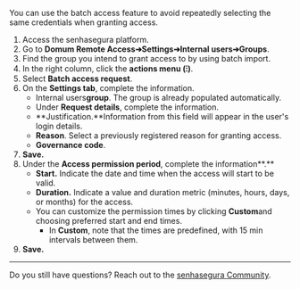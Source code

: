 You can use the batch access feature to avoid repeatedly selecting the same credentials when granting access.

1. Access the senhasegura platform.
2. Go to **Domum Remote Access➔Settings➔Internal users➔Groups**.
3. Find the group you intend to grant access to by using batch import.
4. In the right column, click the **actions menu (⁝)**.
5. Select **Batch access request**.
6. On the **Settings tab**, complete the information.
	* Internal users**group**. The group is already populated automatically.
	* Under **Request details**, complete the information.
	* **Justification.**Information from this field will appear in the user's login details.
	* **Reason**. Select a previously registered reason for granting access.
	* **Governance code**.
7. **Save.**
8. Under the **Access permission period**, complete the information**.**
	* **Start.** Indicate the date and time when the access will start to be valid.
	* **Duration.** Indicate a value and duration metric (minutes, hours, days, or months) for the access.
	* You can customize the permission times by clicking **Custom**and choosing preferred start and end times.
		+ In **Custom**, note that the times are predefined, with 15 min intervals between them.
9. **Save.**



---

Do you still have questions? Reach out to the [senhasegura Community](https://community.senhasegura.io/).

